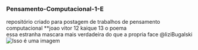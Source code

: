 ### Pensamento-Computacional-1-E
repositório criado para postagem de trabalhos de pensamento computacional
**joao vitor 12 kaique 13 
   o poema    
essa estranha
mascara mais
verdadeira do 
que a propria 
     face
@liziBugalski
![Isso é uma imagem](https://myoctocat.com/assets/images/base-octocat.svg)

